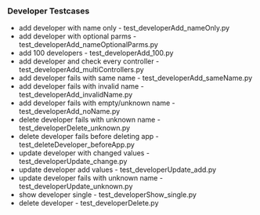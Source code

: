 ### Developer Testcases
* add developer with name only - test_developerAdd_nameOnly.py
* add developer with optional parms -  test_developerAdd_nameOptionalParms.py
* add 100 developers - test_developerAdd_100.py
* add developer and check every controller - test_developerAdd_multiControllers.py
* add developer fails with same name - test_developerAdd_sameName.py
* add developer fails with invalid name -  test_developerAdd_invalidName.py
* add developer fails with empty/unknown name - test_developerAdd_noName.py
* delete developer fails with unknown name - test_developerDelete_unknown.py
* delete developer fails before deleting app - test_deleteDeveloper_beforeApp.py
* update developer with changed values - test_developerUpdate_change.py
* update developer add values - test_developerUpdate_add.py
* update developer fails with unknown name - test_developerUpdate_unknown.py
* show developer single - test_developerShow_single.py
* delete developer - test_developerDelete.py
